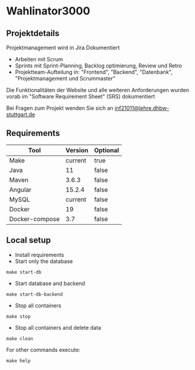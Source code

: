 # Wahlinator3000

## Projektdetails

Projektmanagement wird in Jira Dokumentiert
  * Arbeiten mit Scrum
  * Sprints mit Sprint-Planning, Backlog optimierung, Review und Retro
  * Projektteam-Aufteilung in: "Frontend", "Backend", "Datenbank", "Projektmanagement und Scrummaster"

Die Funktionalitäten der Website und alle weiteren Anforderungen wurden vorab im "Software Requirement Sheet" (SRS) dokumentiert

Bei Fragen zum Projekt wenden Sie sich an inf21011@lehre.dhbw-stuttgart.de

## Requirements

| Tool | Version | Optional |
| ---- | ------- | -------- |
| Make | current | true		|
| Java | 11      | false	|
| Maven  | 3.6.3   | false	|
| Angular  | 15.2.4   | false	|
| MySQL  | current   | false	|
| Docker  | 19   | false	|
| Docker-compose  | 3.7   | false	|


## Local setup

* Install requirements
* Start only the database
```shell
make start-db
```
* Start database and backend
```shell
make start-db-backend
```
* Stop all containers
```shell
make stop
```
* Stop all containers and delete data
```shell
make clean
```

For other commands execute:
```shell
make help
```